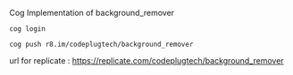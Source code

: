 Cog Implementation of background_remover

`cog login `

`cog push r8.im/codeplugtech/background_remover`

url for replicate :
https://replicate.com/codeplugtech/background_remover
